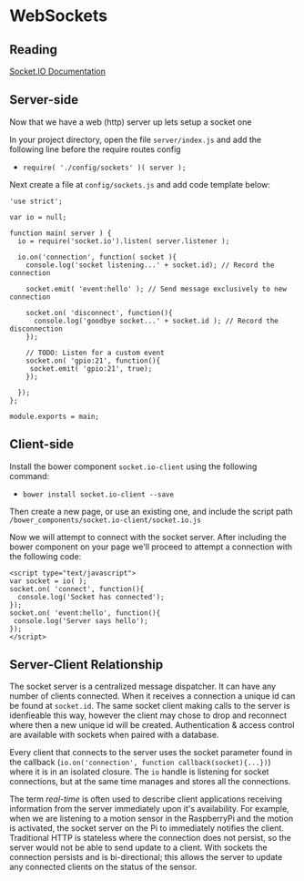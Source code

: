 # WebSockets
## Reading
[Socket.IO Documentation](http://socket.io/docs/)

## Server-side 
Now that we have a web (http) server up lets setup a socket one

In your project directory, open the file `server/index.js` and add the following line before the require routes config

* `require( './config/sockets' )( server );`
 
Next create a file at `config/sockets.js` and add code template below:

```
'use strict';

var io = null;

function main( server ) {
  io = require('socket.io').listen( server.listener );
  
  io.on('connection', function( socket ){
    console.log('socket listening...' + socket.id); // Record the connection

    socket.emit( 'event:hello' ); // Send message exclusively to new connection

    socket.on( 'disconnect', function(){
      console.log('goodbye socket...' + socket.id ); // Record the disconnection
    });
    
    // TODO: Listen for a custom event
    socket.on( 'gpio:21', function(){
     socket.emit( 'gpio:21', true);
    });
    
  });
};

module.exports = main;
```
## Client-side
Install the bower component `socket.io-client` using the following command:
* `bower install socket.io-client --save`
 
Then create a new page, or use an existing one, and include the script path `/bower_components/socket.io-client/socket.io.js`

Now we will attempt to connect with the socket server. After including the bower component on your page we'll proceed to attempt a connection with the following code:
```
<script type="text/javascript">
var socket = io( );
socket.on( 'connect', function(){
  console.log('Socket has connected');
});
socket.on( 'event:hello', function(){
 console.log('Server says hello');
});
</script>
```

## Server-Client Relationship
The socket server is a centralized message dispatcher. It can have any number of clients connected. When it receives a connection a unique id can be found at `socket.id`. The same socket client making calls to the server is idenfieable this way, however the client may chose to drop and reconnect where then a new unique id will be created. Authentication & access control are available with sockets when paired with a database. 

Every client that connects to the server uses the socket parameter found in the callback (`io.on('connection', function callback(socket){...})`) where it is in an isolated closure. The `io` handle is listening for socket connections, but at the same time manages and stores all the connections.

The term _real-time_ is often used to describe client applications receiving information from the server immediately upon it's availability. For example, when we are listening to a motion sensor in the RaspberryPi and the motion is activated, the socket server on the Pi to immediately notifies the client. Traditional HTTP is stateless where the connection does not persist, so the server would not be able to send update to a client. With sockets the connection persists and is bi-directional; this allows the server to update any connected clients on the status of the sensor.

